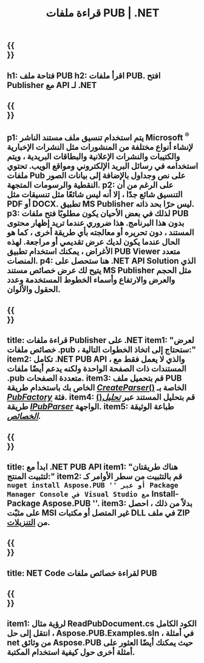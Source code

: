 ﻿---
translation: true
template: /_templates/reader-net.md
title: قراءة ملفات PUB | .NET
description: 'افتح ملفات Publisher برمجيًا. حل NET C # API داخل الشركة لقراءة خصائص PUB. استخدمه للاندماج في مشروعك.'
url: /net/read-pub-file/
metakeywords: افتح ملف الناشر. net ، اعرض ملفات الناشر c# ، اقرأ ملفات الناشر ، عارض الناشر لـ c# ، قارئ تنسيق الناشر ، فتاحة ملف الناشر
family: pub
platformtag: net
---

{{<section banner>}}
---
h1: فتاحة ملف PUB
h2: اقرأ ملفات PUB. افتح Publisher مع API لـ .NET
---

{{<section overview>}}
---
p1: يتم استخدام تنسيق ملف مستند الناشر Microsoft <sup> ® </sup> لإنشاء أنواع مختلفة من المنشورات مثل النشرات الإخبارية والكتيبات والنشرات الإعلانية والبطاقات البريدية ، ويتم استخدامه في رسائل البريد الإلكتروني ومواقع الويب. تحتوي ملفات Pub على نص وجداول بالإضافة إلى بيانات الصور النقطية والرسومات المتجهة.
p2: على الرغم من أن التنسيق شائع جدًا ، إلا أنه ليس شائعًا مثل تنسيقات مثل PDF أو DOCX. تطبيق MS Publisher ليس حرًا بحد ذاته.
p3: لذلك في بعض الأحيان يكون مطلوبًا فتح ملفات PUB بدون هذا البرنامج. هذا ضروري عندما تريد إظهار محتوى المستند ، دون تحريره أو معالجته بأي طريقة أخرى ، كما هو الحال عندما يكون لديك عرض تقديمي أو مراجعة. لهذه الأغراض ، يمكنك استخدام تطبيق PUB Viewer متعدد المنصات.
p4: هنا ستحصل على .NET API Solution الذي يتيح لك عرض خصائص مستند MS Publisher مثل الحجم والعرض والارتفاع وأسماء الخطوط المستخدمة وعدد الحقول والألوان.
---

{{<section feature1>}}
---
title: قراءة ملفات Publisher على .NET
item1: "لعرض خصائص ملفات .pub ، ستحتاج إلى اتخاذ الخطوات التالية:"
item2: تكامل .NET PUB API ، والذي لا يعمل فقط مع المستندات ذات الصفحة الواحدة ولكنه يدعم أيضًا ملفات .pub متعددة الصفحات.
item3: قم بتحميل ملف PUB الخاص بك باستخدام طريقة [*CreateParser*()](https://reference.aspose.com/pub/net/aspose.pub/pubfactory//methods/createparser/index) الخاصة بـ [*PubFactory*](https://reference.aspose.com/pub/net/aspose.pub/pubfactory/) فئة.
item4: قم بتحليل المستند عبر [*تحليل*()](https://reference.aspose.com/pub/net/aspose.pub/ipubparser//methods/parse) طريقة [*IPubParser*](https://reference.aspose.com/pub/net/aspose.pub/ipubparser/) الواجهة.
item5: طباعة الوثيقة [*الخصائص*](https://reference.aspose.com/pub/net/aspose.pub/document/#properties).
---

{{<section feature2>}}
---
title: ابدأ مع .NET PUB API
item1: "هناك طريقتان لتثبيت المنتج:"
item2: قم بالتثبيت من سطر الأوامر كـ `` nuget install Aspose.PUB '' أو عبر Package Manager Console في Visual Studio مع `` Install-Package Aspose.PUB ''.
item3: بدلاً من ذلك ، احصل على مثبّت MSI غير المتصل أو مكتبات DLL في ملف ZIP من [التنزيلات](https://releases.aspose.com/pub/net/).
---

{{<section codeexample>}}
---
title: NET Code لقراءة خصائص ملفات PUB
---

{{<section summary>}}
---
item1: لرؤية مثال ReadPubDocument.cs الكود الكامل ، انتقل إلى حل Aspose.PUB.Examples.sln ، في أمثلة net من وثائق Aspose.PUB حيث يمكنك أيضًا العثور على أمثلة أخرى حول كيفية استخدام المكتبة.
---